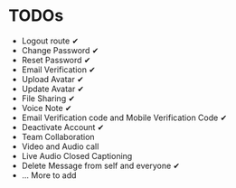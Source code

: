 # TODOs

* Logout route ✔
* Change Password ✔
* Reset Password ✔
* Email Verification ✔
* Upload Avatar ✔
* Update Avatar ✔
* File Sharing ✔
* Voice Note ✔
* Email Verification code and Mobile Verification Code ✔
* Deactivate Account ✔
* Team Collaboration
* Video and Audio call 
* Live Audio Closed Captioning
* Delete Message from self and everyone ✔
* ... More to add